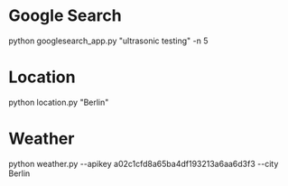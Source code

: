 # Google Search 

python googlesearch_app.py "ultrasonic testing" -n 5

# Location 

python location.py "Berlin"

# Weather 

python weather.py --apikey a02c1cfd8a65ba4df193213a6aa6d3f3 --city Berlin
